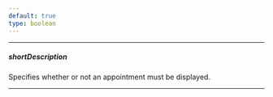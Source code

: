 ```yaml
---
default: true
type: boolean
---
```

---
##### shortDescription
Specifies whether or not an appointment must be displayed.

---
